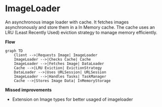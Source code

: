 # ImageLoader

An asynchronous image loader with cache. It fetches images asynchronously and store them in a In Memory cache.
The cache uses an LRU (Least Recently Used) eviction strategy to manage memory efficiently.

**Flow**

```mermaid
graph TD
    Client -->|Requests Image| ImageLoader
    ImageLoader -->|Checks Cache| Cache
    ImageLoader -->|Fetches Image| DataLoader
    Cache -->|LRU Eviction| EvictionStrategy
    DataLoader -->|Uses URLSession| URLSession
    ImageLoader -->|Handles Tasks| TaskManager
    Cache -->|Stores Image Data| InMemoryStorage

```

**Missed improvements**

- Extension on Image types for better usaged of imageloader
